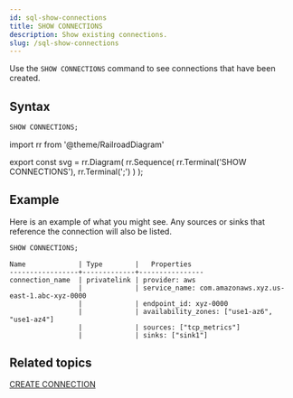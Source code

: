 ```yaml
---
id: sql-show-connections
title: SHOW CONNECTIONS
description: Show existing connections.
slug: /sql-show-connections
---
```

<head>
  <link rel="canonical" href="https://docs.risingwave.com/docs/current/sql-show-connections/" />
</head>

Use the `SHOW CONNECTIONS` command to see connections that have been created.

## Syntax

```sql
SHOW CONNECTIONS;
```


import rr from '@theme/RailroadDiagram'

export const svg = rr.Diagram(
    rr.Sequence(
        rr.Terminal('SHOW CONNECTIONS'),
        rr.Terminal(';')
    )
);

<drawer SVG={svg} />


## Example

Here is an example of what you might see. Any sources or sinks that reference the connection will also be listed.

```sql
SHOW CONNECTIONS;
```

```
Name             | Type        |   Properties
-----------------+-------------+----------------
connection_name  | privatelink | provider: aws
                 |             | service_name: com.amazonaws.xyz.us-east-1.abc-xyz-0000
                 |             | endpoint_id: xyz-0000
                 |             | availability_zones: ["use1-az6", "use1-az4"]
                 |             | sources: ["tcp_metrics"]
                 |             | sinks: ["sink1"]
```

## Related topics

[CREATE CONNECTION](sql-create-connection.md)
